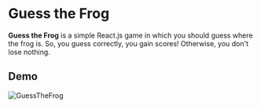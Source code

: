
# Guess the Frog

**Guess the Frog** is a simple React.js game in which you should guess where the frog is.
So, you guess correctly, you gain scores! Otherwise, you don't lose nothing.

## Demo

![GuessTheFrog](https://user-images.githubusercontent.com/8419324/151950403-d022da5a-d026-44d2-b204-34a4fd71dcde.png)
